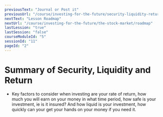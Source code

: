 ```yaml
---
previousText: "Journal or Post it"
previousUrl: "/course/investing-for-the-future/security-liquidity-return/journal-or-post-it"
nextText: "Lesson Roadmap"
nextUrl: "/course/investing-for-the-future/the-stock-market/roadmap"
lastLession: "true"
lastSession: "false"
courseModuleId: "5"
sessionId: "11"
pageId: "2"
---
```



# Summary of Security, Liquidity and Return

- Key factors to consider when investing are your rate of return, how much you will earn on your money in what time period, how safe is your investment, ie is it insured? And how liquid is your investment, how quickly can your get your hands on your money if you need it.
